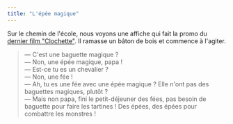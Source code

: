 ```yaml
---
title: "L'épée magique"
---
```


Sur le chemin de l'école, nous voyons une affiche qui fait la promo du
[dernier film "Clochette"](http://www.papacube.com/2015/03/clochette-et-la-creature-legendaire.html).
Il ramasse un bâton de bois et commence à l'agiter.

> — C'est une baguette magique ?  
> — Non, une épée magique, papa !  
> — Est-ce tu es un chevalier ?  
> — Non, une fée !  
> — Ah, tu es une fée avec une épée magique ? Elle n'ont pas des baguettes
> magiques, plutôt ?  
> — Mais non papa, fini le petit-déjeuner des fées, pas besoin de baguette pour
> faire les tartines ! Des épées, des épées pour combattre les monstres !
